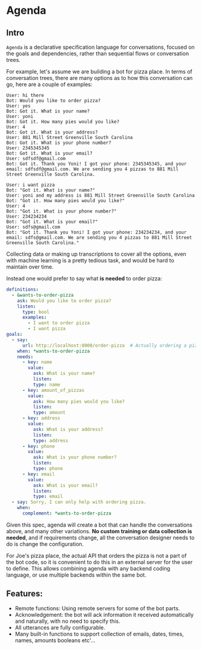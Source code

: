 # Agenda

## Intro

`Agenda` is a declarative specification language for conversations, focused on the goals and dependencies, rather than sequential flows or conversation trees.

For example, let's assume we are building a bot for pizza place. In terms of conversation trees, there are many options as to how this conversation can go, here are a couple of examples:

```
User: hi there
Bot: Would you like to order pizza?
User: yes
Bot: Got it. What is your name?
User: yoni
Bot: Got it. How many pies would you like?
User: 4
Bot: Got it. What is your address?
User: 881 Mill Street Greenville South Carolina
Bot: Got it. What is your phone number?
User: 2345345345
Bot: Got it. What is your email?
User: sdfsdf@gmail.com
Bot: Got it. Thank you Yoni! I got your phone: 2345345345, and your email: sdfsdf@gmail.com. We are sending you 4 pizzas to 881 Mill Street Greenville South Carolina.
```

```
User: i want pizza
Bot: "Got it. What is your name?"
User: yoni and my address is 881 Mill Street Greenville South Carolina
Bot: "Got it. How many pies would you like?"
User: 4
Bot: "Got it. What is your phone number?"
User: 234234234
Bot: "Got it. What is your email?"
User: sdfs@gmail.com
Bot: "Got it. Thank you Yoni! I got your phone: 234234234, and your email: sdfs@gmail.com. We are sending you 4 pizzas to 881 Mill Street Greenville South Carolina."
```

Collecting data or making up transcriptions to cover all the options, even with machine learning is a pretty tedious task, and would be hard to maintain over time.

Instead one would prefer to say what **is needed** to order pizza:

```yaml
definitions:
  - &wants-to-order-pizza
    ask: Would you like to order pizza?
    listen:
      type: bool
      examples:
        - I want to order pizza
        - I want pizza
goals:
  - say:
      url: http://localhost:8000/order-pizza  # Actually ordering a pizza and sending back a confirmation will happen through an external API!
    when: *wants-to-order-pizza
    needs:
      - key: name
        value:
          ask: What is your name?
          listen:
          type: name
      - key: amount_of_pizzas
        value:
          ask: How many pies would you like?
          listen:
          type: amount
      - key: address
        value:
          ask: What is your address?
          listen:
          type: address
      - key: phone
        value:
          ask: What is your phone number?
          listen:
          type: phone
      - key: email
        value:
          ask: What is your email?
          listen:
          type: email
  - say: Sorry, I can only help with ordering pizza.
    when:
      complement: *wants-to-order-pizza
```

Given this spec, agenda will create a bot that can handle the conversations above, and many other variations. **No custom training or data collection is needed**, and if requirements change, all the conversation designer needs to do is change the configuration.

For Joe's pizza place, the actual API that orders the pizza is not a part of the bot code, so it is convenient to do this in an external server for the user to define. This allows combining agenda with any backend coding language, or use multiple backends within the same bot.

## Features:

- Remote functions: Using remote servers for some of the bot parts.
- Acknowledgement: the bot will ack information it received automatically and naturally, with no need to specify this.
- All utterances are fully configurable.
- Many built-in functions to support collection of emails, dates, times, names, amounts booleans etc'...
